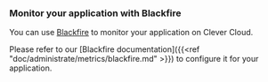 ### Monitor your application with Blackfire

You can use [Blackfire](https://www.blackfire.io/) to monitor your application on Clever Cloud.

Please refer to our [Blackfire documentation]({{<ref "doc/administrate/metrics/blackfire.md" >}}) to configure it for your application.
